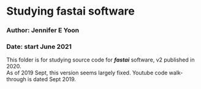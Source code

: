 # Studying fastai software  

### Author: Jennifer E Yoon   
### Date: start June 2021  

This folder is for studying source code for ***fastai*** software, v2 published in 2020.  
As of 2019 Sept, this version seems largely fixed.  Youtube code walk-through is dated Sept 2019.  

